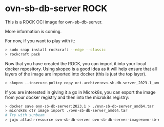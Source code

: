 # ovn-sb-db-server ROCK

This is a ROCK OCI image for ovn-sb-db-server.

More information is coming.

For now, if you want to play with it:

```bash
> sudo snap install rockcraft --edge --classic
> rockcraft pack
```

Now that you have created the ROCK, you can import it into
your local docker repository. Using skopeo is a good idea as
it will help ensure that all layers of the image are imported
into docker (this is just the top layer).

```bash
> skopeo --insecure-policy copy oci-archive:ovn-sb-db-server_2023.1_amd64.rock docker-daemon:ovn-sb-db-server:2023.1
```

If you are interested in giving it a go in Microk8s, you can
export the image from your docker registry and then into the
microk8s registry:

```bash
> docker save ovn-sb-db-server:2023.1 > ./ovn-sb-db-server_amd64.tar
> microk8s ctr image import ./ovn-sb-db-server_amd64.tar
# Try with sunbeam
> juju attach-resource ovn-sb-db-server ovn-sb-db-server-image=ovn-sb-db-server:2023.1
```
